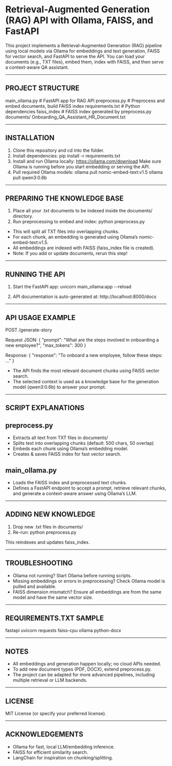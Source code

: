 Retrieval-Augmented Generation (RAG) API with Ollama, FAISS, and FastAPI
=======================================================================

This project implements a Retrieval-Augmented Generation (RAG) pipeline using local models via Ollama for embeddings and text generation, FAISS for vector search, and FastAPI to serve the API. You can load your documents (e.g., TXT files), embed them, index with FAISS, and then serve a context-aware QA assistant.

-----------------------------------------------------------------------
PROJECT STRUCTURE
-----------------------------------------------------------------------

main_ollama.py         # FastAPI app for RAG API
preprocess.py          # Preprocess and embed documents, build FAISS index
requirements.txt       # Python dependencies
faiss_index            # FAISS index generated by preprocess.py
documents/
    Onboarding_QA_Assistant_HR_Document.txt

-----------------------------------------------------------------------
INSTALLATION
-----------------------------------------------------------------------

1. Clone this repository and cd into the folder.
2. Install dependencies:
    pip install -r requirements.txt
3. Install and run Ollama locally:
   https://ollama.com/download
   Make sure Ollama is running before you start embedding or serving the API.
4. Pull required Ollama models:
    ollama pull nomic-embed-text:v1.5
    ollama pull qwen3:0.6b

-----------------------------------------------------------------------
PREPARING THE KNOWLEDGE BASE
-----------------------------------------------------------------------

1. Place all your .txt documents to be indexed inside the documents/ directory.
2. Run preprocessing to embed and index:
    python preprocess.py

- This will split all TXT files into overlapping chunks.
- For each chunk, an embedding is generated using Ollama’s nomic-embed-text:v1.5.
- All embeddings are indexed with FAISS (faiss_index file is created).
- Note: If you add or update documents, rerun this step!

-----------------------------------------------------------------------
RUNNING THE API
-----------------------------------------------------------------------

1. Start the FastAPI app:
    uvicorn main_ollama:app --reload

2. API documentation is auto-generated at:
   http://localhost:8000/docs

-----------------------------------------------------------------------
API USAGE EXAMPLE
-----------------------------------------------------------------------

POST /generate-story

Request JSON:
{
  "prompt": "What are the steps involved in onboarding a new employee?",
  "max_tokens": 300
}

Response:
{
  "response": "To onboard a new employee, follow these steps: ..."
}

- The API finds the most relevant document chunks using FAISS vector search.
- The selected context is used as a knowledge base for the generation model (qwen3:0.6b) to answer your prompt.

-----------------------------------------------------------------------
SCRIPT EXPLANATIONS
-----------------------------------------------------------------------

preprocess.py
-------------
- Extracts all text from TXT files in documents/
- Splits text into overlapping chunks (default: 500 chars, 50 overlap)
- Embeds each chunk using Ollama’s embedding model.
- Creates & saves FAISS index for fast vector search.

main_ollama.py
--------------
- Loads the FAISS index and preprocessed text chunks.
- Defines a FastAPI endpoint to accept a prompt, retrieve relevant chunks, and generate a context-aware answer using Ollama’s LLM.

-----------------------------------------------------------------------
ADDING NEW KNOWLEDGE
-----------------------------------------------------------------------

1. Drop new .txt files in documents/
2. Re-run:
    python preprocess.py

This reindexes and updates faiss_index.

-----------------------------------------------------------------------
TROUBLESHOOTING
-----------------------------------------------------------------------

- Ollama not running? Start Ollama before running scripts.
- Missing embeddings or errors in preprocessing? Check Ollama model is pulled and available.
- FAISS dimension mismatch? Ensure all embeddings are from the same model and have the same vector size.

-----------------------------------------------------------------------
REQUIREMENTS.TXT SAMPLE
-----------------------------------------------------------------------

fastapi
uvicorn
requests
faiss-cpu
ollama
python-docx

-----------------------------------------------------------------------
NOTES
-----------------------------------------------------------------------

- All embeddings and generation happen locally; no cloud APIs needed.
- To add new document types (PDF, DOCX), extend preprocess.py.
- The project can be adapted for more advanced pipelines, including multiple retrieval or LLM backends.

-----------------------------------------------------------------------
LICENSE
-----------------------------------------------------------------------

MIT License (or specify your preferred license).

-----------------------------------------------------------------------
ACKNOWLEDGEMENTS
-----------------------------------------------------------------------

- Ollama for fast, local LLM/embedding inference.
- FAISS for efficient similarity search.
- LangChain for inspiration on chunking/splitting.

